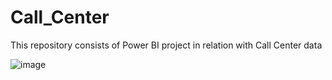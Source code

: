 # Call_Center
This repository consists of Power BI project in relation with Call Center data

![image](https://github.com/user-attachments/assets/158f9fc4-8507-481e-957e-575be6b514b9)
